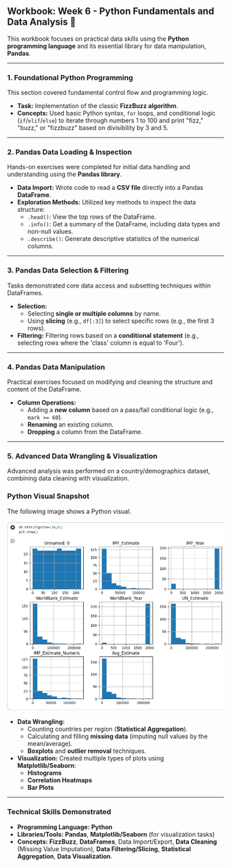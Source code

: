 ## Workbook: Week 6 - Python Fundamentals and Data Analysis 🐍

This workbook focuses on practical data skills using the **Python programming language** and its essential library for data manipulation, **Pandas**.

***

### 1. Foundational Python Programming

This section covered fundamental control flow and programming logic.

* **Task:** Implementation of the classic **FizzBuzz algorithm**.
* **Concepts:** Used basic Python syntax, `for` loops, and conditional logic (`if`/`elif`/`else`) to iterate through numbers $1$ to $100$ and print "fizz," "buzz," or "fizzbuzz" based on divisibility by 3 and 5.

---

### 2. Pandas Data Loading & Inspection

Hands-on exercises were completed for initial data handling and understanding using the **Pandas library**.

* **Data Import:** Wrote code to read a **CSV file** directly into a Pandas **DataFrame**.
* **Exploration Methods:** Utilized key methods to inspect the data structure:
    * `.head()`: View the top rows of the DataFrame.
    * `.info()`: Get a summary of the DataFrame, including data types and non-null values.
    * `.describe()`: Generate descriptive statistics of the numerical columns.

---

### 3. Pandas Data Selection & Filtering

Tasks demonstrated core data access and subsetting techniques within DataFrames.

* **Selection:**
    * Selecting **single or multiple columns** by name.
    * Using **slicing** (e.g., `df[:3]`) to select specific rows (e.g., the first 3 rows).
* **Filtering:** Filtering rows based on a **conditional statement** (e.g., selecting rows where the 'class' column is equal to 'Four').

---

### 4. Pandas Data Manipulation

Practical exercises focused on modifying and cleaning the structure and content of the DataFrame.

* **Column Operations:**
    * Adding a **new column** based on a pass/fail conditional logic (e.g., `mark >= 60`).
    * **Renaming** an existing column.
    * **Dropping** a column from the DataFrame.

---

### 5. Advanced Data Wrangling & Visualization

Advanced analysis was performed on a country/demographics dataset, combining data cleaning with visualization.

### Python Visual Snapshot

The following image shows a Python visual.

![Sample of the Retail Sales Dataset used in Week 1](Week_6_Python_Visuals.png)

* **Data Wrangling:**
    * Counting countries per region (**Statistical Aggregation**).
    * Calculating and filling **missing data** (imputing null values by the mean/average).
    * **Boxplots** and **outlier removal** techniques.
* **Visualization:** Created multiple types of plots using **Matplotlib/Seaborn**:
    * **Histograms**
    * **Correlation Heatmaps**
    * **Bar Plots**

***

### Technical Skills Demonstrated

* **Programming Language:** **Python**
* **Libraries/Tools:** **Pandas**, **Matplotlib/Seaborn** (for visualization tasks)
* **Concepts:** **FizzBuzz**, **DataFrames**, Data Import/Export, **Data Cleaning** (Missing Value Imputation), **Data Filtering/Slicing**, **Statistical Aggregation**, **Data Visualization**.
